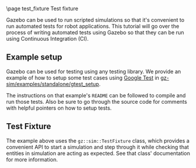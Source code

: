 \page test_fixture Test fixture

Gazebo can be used to run scripted simulations so that it's convenient
to run automated tests for robot applications. This tutorial will go over the
process of writing automated tests using Gazebo so that they can be run
using Continuous Integration (CI).

## Example setup

Gazebo can be used for testing using any testing library. We provide
an example of how to setup some test cases using
[Google Test](https://github.com/google/googletest) in
[gz-sim/examples/standalone/gtest_setup](https://github.com/gazebosim/gz-sim/tree/gz-sim10/examples/standalone/gtest_setup).

The instructions on that example's `README` can be followed to compile and run
those tests. Also be sure to go through the source code for comments with
helpful pointers on how to setup tests.

## Test Fixture

The example above uses the `gz::sim::TestFixture` class, which provides
a convenient API to start a simulation and step through it while checking that
entities in simulation are acting as expected. See that class' documentation
for more information.
